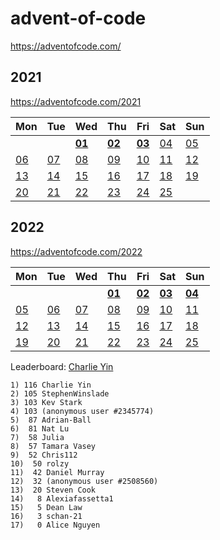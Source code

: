 # advent-of-code
 
 https://adventofcode.com/


## 2021

https://adventofcode.com/2021

|Mon|Tue|Wed|Thu|Fri|Sat|Sun|
|---|---|---|---|---|---|---|
|   |   |[**01**](2021/01/solution.ipynb)|[**02**](2021/02/solution.ipynb)|[**03**](2021/03/solution.ipynb)|[04](2021/04/solution.ipynb)|[05](2021/05/solution.ipynb)|
|[06](2021/06/solution.ipynb)|[07](2021/07/solution.ipynb)|[08](2021/08/solution.ipynb)|[09](2021/09/solution.ipynb)|[10](2021/10/solution.ipynb)|[11](2021/11/solution.ipynb)|[12](2021/12/solution.ipynb)|
|[13](2021/13/solution.ipynb)|[14](2021/14/solution.ipynb)|[15](2021/15/solution.ipynb)|[16](2021/16/solution.ipynb)|[17](2021/17/solution.ipynb)|[18](2021/18/solution.ipynb)|[19](2021/19/solution.ipynb)|
|[20](2021/20/solution.ipynb)|[21](2021/21/solution.ipynb)|[22](2021/22/solution.ipynb)|[23](2021/23/solution.ipynb)|[24](2021/24/solution.ipynb)|[25](2021/25/solution.ipynb)|

## 2022

https://adventofcode.com/2022

|Mon|Tue|Wed|Thu|Fri|Sat|Sun|
|---|---|---|---|---|---|---|
|   |   |   |[**01**](2022/01/solution.ipynb)|[**02**](2022/02/solution.ipynb)|[**03**](2022/03/solution.ipynb)|[**04**](2022/04/solution.ipynb)|
|[05](2022/05/solution.ipynb)|[06](2022/06/solution.ipynb)|[07](2022/07/solution.ipynb)|[08](2022/08/solution.ipynb)|[09](2022/09/solution.ipynb)|[10](2022/10/solution.ipynb)|[11](2022/11/solution.ipynb)|
|[12](2022/12/solution.ipynb)|[13](2022/13/solution.ipynb)|[14](2022/14/solution.ipynb)|[15](2022/15/solution.ipynb)|[16](2022/16/solution.ipynb)|[17](2022/17/solution.ipynb)|[18](2022/18/solution.ipynb)|
|[19](2022/19/solution.ipynb)|[20](2022/20/solution.ipynb)|[21](2022/21/solution.ipynb)|[22](2022/22/solution.ipynb)|[23](2022/23/solution.ipynb)|[24](2022/24/solution.ipynb)|[25](2022/25/solution.ipynb)|


Leaderboard: [Charlie Yin](https://adventofcode.com/2022/leaderboard/private/view/2343282)

```
1) 116 Charlie Yin
2) 105 StephenWinslade
3) 103 Kev Stark
4) 103 (anonymous user #2345774)
5)  87 Adrian-Ball
6)  81 Nat Lu
7)  58 Julia
8)  57 Tamara Vasey
9)  52 Chris112
10)  50 rolzy
11)  42 Daniel Murray
12)  32 (anonymous user #2508560)
13)  20 Steven Cook
14)   8 Alexiafassetta1
15)   5 Dean Law
16)   3 schan-21
17)   0 Alice Nguyen
```